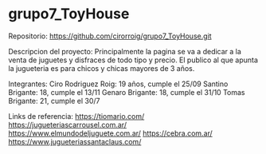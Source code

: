 # grupo7_ToyHouse
Repositorio: https://github.com/cirorroig/grupo7_ToyHouse.git

Descripcion del proyecto:
Principalmente la pagina se va a dedicar a la venta de juguetes y disfraces de todo tipo y precio. El publico al que apunta la jugueteria es para chicos y chicas mayores de 3 años.

Integrantes:
Ciro Rodriguez Roig: 19 años, cumple el 25/09
Santino Brigante: 18, cumple el 13/11
Genaro Brigante: 18, cumple el 31/10
Tomas Brigante: 21, cumple el 30/7

Links de referencia:
https://tiomario.com/
https://jugueteriascarrousel.com.ar/
https://www.elmundodeljuguete.com.ar/
https://cebra.com.ar/
https://www.jugueteriassantaclaus.com/

